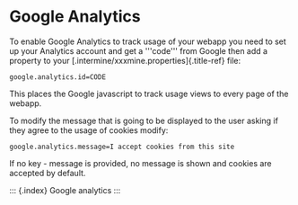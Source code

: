 Google Analytics
================

To enable Google Analytics to track usage of your webapp you need to set
up your Analytics account and get a \'\'\'code\'\'\' from Google then
add a property to your [.intermine/xxxmine.properties]{.title-ref} file:

``` {.xml}
google.analytics.id=CODE
```

This places the Google javascript to track usage views to every page of
the webapp.

To modify the message that is going to be displayed to the user asking
if they agree to the usage of cookies modify:

``` {.xml}
google.analytics.message=I accept cookies from this site
```

If no key - message is provided, no message is shown and cookies are
accepted by default.

::: {.index}
Google analytics
:::
